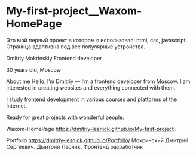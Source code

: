 # My-first-project__Waxom-HomePage

Это мой первый проект в котором я использовал: html, css, javascript.
Страница адаптивна под все популярные устройства.

Dmitriy Mokrinskiy Frontend developer

30 years old, Moscow

About me Hello, I’m Dmitriy — I’m a frontend developer from Moscow. I am interested in creating websites and everything connected with them.

I study frontend development in various courses and platforms of the Internet.

Ready for great projects with wonderful people.

Waxom-HomePage https://dmitriy-lesnick.github.io/My-first-project_

Portfolio https://dmitriy-lesnick.github.io/Portfolio/ Мокринский Дмитрий Сергеевич. Дмитрий Лесник. Фронтенд разработчик


